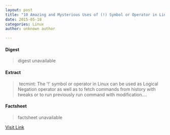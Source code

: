 ```yaml
---
layout: post
title: "10 Amazing and Mysterious Uses of (!) Symbol or Operator in Linux Commands"
date: 2015-05-18
categories: Linux
author: unknown author

---
```



#### Digest
>digest unavailable

#### Extract
>&nbsp;tecmint: The '!' symbol or operator in Linux can be used as Logical Negation operator as well as to fetch commands from history with tweaks or to run previously run command with modification....

#### Factsheet
>factsheet unavailable

[Visit Link](http://www.linuxtoday.com/infrastructure/10-amazing-and-mysterious-uses-of-symbol-or-operator-in-linux-commands-150515032508.html)


